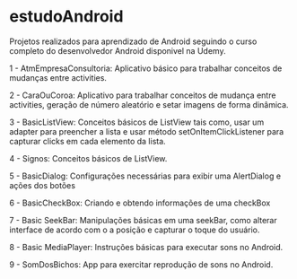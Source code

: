 # estudoAndroid
Projetos realizados para aprendizado de Android seguindo o curso completo do desenvolvedor Android disponivel na Udemy.

1 - AtmEmpresaConsultoria: Aplicativo básico para trabalhar conceitos de mudanças entre activities.

2 - CaraOuCoroa: Aplicativo para trabalhar conceitos de mudança entre activities, geração de número aleatório e setar imagens de forma dinâmica.

3 - BasicListView: Conceitos básicos de ListView tais como, usar um adapter para preencher a lista e usar método setOnItemClickListener para capturar clicks em cada elemento da lista.

4 - Signos: Conceitos básicos de ListView.

5 - BasicDialog: Configurações necessárias para exibir uma AlertDialog e ações dos botões

6 - BasicCheckBox: Criando e obtendo informações de uma checkBox

7 - Basic SeekBar: Manipulações básicas em uma seekBar, como alterar interface de acordo com o a posição e capturar o toque do usuário.

8 - Basic MediaPlayer: Instruções básicas para executar sons no Android.

9 - SomDosBichos: App para exercitar reprodução de sons no Android.

